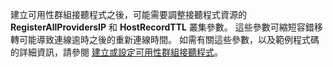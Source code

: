 建立可用性群組接聽程式之後，可能需要調整接聽程式資源的 **RegisterAllProvidersIP** 和 **HostRecordTTL** 叢集參數。 這些參數可縮短容錯移轉可能導致連線逾時之後的重新連線時間。 如需有關這些參數，以及範例程式碼的詳細資訊，請參閱 [建立或設定可用性群組接聽程式](https://msdn.microsoft.com/library/hh213080.aspx#MultiSubnetFailover)。





